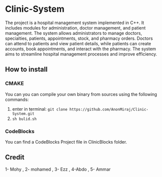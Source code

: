# Clinic-System
The project is a hospital management system implemented in C++. It includes modules for administration, doctor management, and patient management. The system allows administrators to manage doctors, specialties, patients, appointments, stock, and pharmacy orders. Doctors can attend to patients and view patient details, while patients can create accounts, book appointments, and interact with the pharmacy. The system aims to streamline hospital management processes and improve efficiency.

## How to install
### CMAKE

You can you can compile your own binary from sources using the following commands:

1. enter in terminal: `git clone https://github.com/AnonMiraj/Clinic-System.git`
2. `sh bulid.sh`


### CodeBlocks
You can find a CodeBlocks Project file in ClinicBlocks folder.

## Credit
1- Mohy , 2- mohamed , 3- Ezz , 4-Abdo , 5- Ammar
